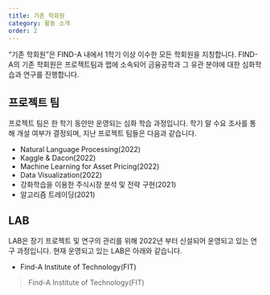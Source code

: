 ```yaml
---
title: 기존 학회원
category: 활동 소개
order: 2
---
```

“기존 학회원”은 FIND-A 내에서 1학기 이상 이수한 모든 학회원을 지칭합니다.
FIND-A의 기존 학회원은 프로젝트팀과 랩에 소속되어 금융공학과 그 유관 분야에 대한 심화학습과 연구를 진행합니다. 

## 프로젝트 팀 
프로젝트 팀은 한 학기 동안만 운영되는 심화 학습 과정입니다. 학기 말 수요 조사를 통해 개설 여부가 결정되며, 지난 프로젝트 팀들은 다음과 같습니다. 
  - Natural Language Processing(2022)
  - Kaggle & Dacon(2022)
  - Machine Learning for Asset Pricing(2022)
  - Data Visualization(2022)
  - 강화학습을 이용한 주식시장 분석 및 전략 구현(2021)
  - 알고리즘 트레이딩(2021)

## LAB
LAB은 장기 프로젝트 및 연구의 관리를 위해 2022년 부터 신설되어 운영되고 있는 연구 과정입니다. 현재 운영되고 있는 LAB은 아래와 같습니다. 
  - Find-A Institute of Technology(FIT)
> Find-A Institute of Technology(FIT)

